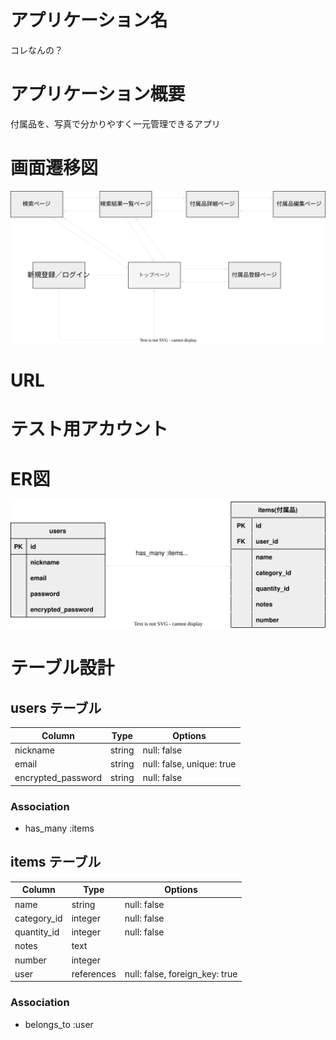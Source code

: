 # アプリケーション名
コレなんの？

# アプリケーション概要
付属品を、写真で分かりやすく一元管理できるアプリ


# 画面遷移図
![プレビュー](./korenanno.drawio.svg)

# URL

# テスト用アカウント

# ER図
![プレビュー](./korenanno2.drawio.svg)

# テーブル設計

## users テーブル

| Column             | Type   | Options     |
| ------------------ | ------ | ----------- |
| nickname           | string | null: false |
| email              | string | null: false, unique: true |
| encrypted_password | string | null: false |

### Association

 - has_many :items


## items テーブル

| Column            | Type       | Options     |
| ----------        | ---------- | ----------- |
| name              | string     | null: false |
| category_id       | integer    | null: false |
| quantity_id       | integer    | null: false |
| notes             | text       |             |
| number            | integer    |             |
| user              | references | null: false, foreign_key: true |

### Association

 - belongs_to :user
